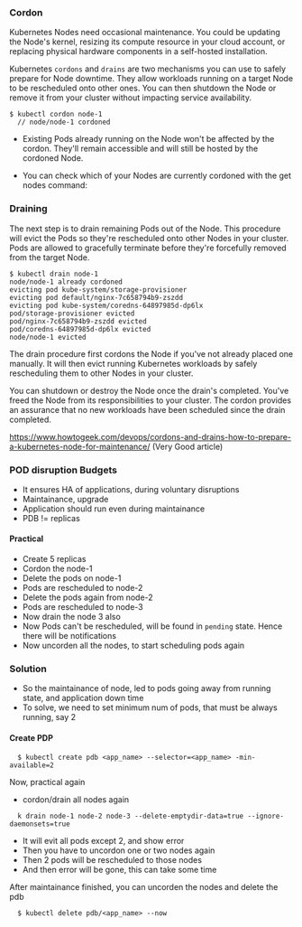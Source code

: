 ### Cordon

Kubernetes Nodes need occasional maintenance. You could be updating the Node's kernel, resizing its compute resource in your cloud account, or replacing physical hardware components in a self-hosted installation.

Kubernetes `cordons` and `drains` are two mechanisms you can use to safely prepare for Node downtime. They allow workloads running on a target Node to be rescheduled onto other ones. You can then shutdown the Node or remove it from your cluster without impacting service availability.

```
$ kubectl cordon node-1
  // node/node-1 cordoned
```

* Existing Pods already running on the Node won't be affected by the cordon. They'll remain accessible and will still be hosted by the cordoned Node.

* You can check which of your Nodes are currently cordoned with the get nodes command:

### Draining

The next step is to drain remaining Pods out of the Node. This procedure will evict the Pods so they're rescheduled onto other Nodes in your cluster. Pods are allowed to gracefully terminate before they're forcefully removed from the target Node.


```
$ kubectl drain node-1
node/node-1 already cordoned
evicting pod kube-system/storage-provisioner
evicting pod default/nginx-7c658794b9-zszdd
evicting pod kube-system/coredns-64897985d-dp6lx
pod/storage-provisioner evicted
pod/nginx-7c658794b9-zszdd evicted
pod/coredns-64897985d-dp6lx evicted
node/node-1 evicted
```


The drain procedure first cordons the Node if you've not already placed one manually. It will then evict running Kubernetes workloads by safely rescheduling them to other Nodes in your cluster.

You can shutdown or destroy the Node once the drain's completed. You've freed the Node from its responsibilities to your cluster. The cordon provides an assurance that no new workloads have been scheduled since the drain completed.

https://www.howtogeek.com/devops/cordons-and-drains-how-to-prepare-a-kubernetes-node-for-maintenance/
(Very Good article)

### POD disruption Budgets

* It ensures HA of applications, during voluntary disruptions
* Maintainance, upgrade
* Application should run even during maintainance
* PDB != replicas

#### Practical
* Create 5 replicas
* Cordon the node-1
* Delete the pods on node-1
* Pods are rescheduled to node-2
* Delete the pods again from node-2
* Pods are rescheduled to node-3
* Now drain the node 3 also
* Now Pods can't be rescheduled, will be found in `pending` state. 
Hence there will be notifications
* Now uncorden all the nodes, to start scheduling pods again


### Solution

* So the maintainance of node, led to pods going away from running state, and application down time
* To solve, we need to set minimum num of pods, that must be always running, say 2

#### Create PDP

```
  $ kubectl create pdb <app_name> --selector=<app_name> -min-available=2
```

Now, practical again
* cordon/drain all nodes again
```
  k drain node-1 node-2 node-3 --delete-emptydir-data=true --ignore-daemonsets=true
```

* It will evit all pods except 2, and show error
* Then you have to uncordon one or two nodes again
* Then 2 pods will be rescheduled to those nodes
* And then error will be gone, this can take some time

After maintainance finished, you can uncorden the nodes and delete the pdb


```
  $ kubectl delete pdb/<app_name> --now
```
